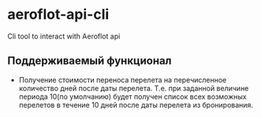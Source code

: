 # aeroflot-api-cli

Cli tool to interact with Aeroflot api

## Поддерживаемый функционал

- Получение стоимости переноса перелета на перечисленное количество дней после даты перелета. Т.е. при заданной величине периода 10(по умолчанию) будет получен список всех возможных перелетов в течение 10 дней после даты перелета из бронирования.
